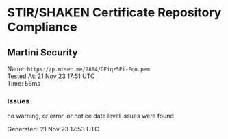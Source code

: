 # STIR/SHAKEN Certificate Repository Compliance

## Martini Security

Name: `https://p.mtsec.me/2884/OEiqz5Pi-Fqo.pem`\
Tested At: 21 Nov 23 17:51 UTC\
Time: 56ms

### Issues

no warning, or error, or notice date level issues were found

Generated: 21 Nov 23 17:53 UTC